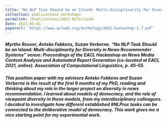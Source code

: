 ```yaml
---
title: "No NLP Task Should be an Island: Multi-disciplinarity for Diversity in News Recommender Systems"
collection: publications workshops
permalink: /Publications/2021-NLPislands
date: 2021-05-01
paperurl: 'https://www.aclweb.org/anthology/2021.hackashop-1.7.pdf'
---
```


##### Myrthe Reuver, Antske Fokkens, Suzan Verberne. “No NLP Task Should be an Island: Multi-disciplinarity for Diversity in News Recommender Systems” venue: Proceedings of the EACL Hackashop on News Media Content Analysis and Automated Report Generation (co-located at EACL 2021, online). Association of Computational Linguistics, p. 45–55.

##### This position paper with my advisors Antske Fokkens and Suzan Verberne is the result of the first 6 months of my PhD, reading and thinking about my role in the larger project on diversity in news recommendation. I learned about models of democracy, and the role of viewpoint diversity in these models, from my interdisciplinary colleagues. I decided to investigate how different established #NLProc tasks can be connected to the deliberative model of democracy. This work gives me a nice starting point for my experimental work.



